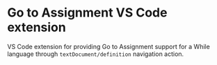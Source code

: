 # Go to Assignment VS Code extension

VS Code extension for providing Go to Assignment support for a While language
through `textDocument/definition` navigation action.
